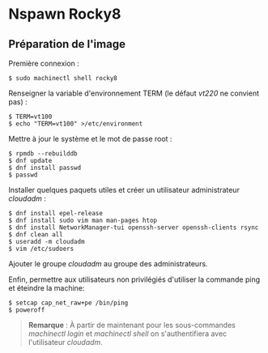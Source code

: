 # Nspawn Rocky8

## Préparation de l'image

Première connexion :
```bash,ignore
$ sudo machinectl shell rocky8
```

Renseigner la variable d'environnement TERM (le défaut *vt220* ne convient pas) :
```bash,ignore
$ TERM=vt100
$ echo "TERM=vt100" >/etc/environment
```

Mettre à jour le système et le mot de passe root :
```bash,ignore
$ rpmdb --rebuilddb
$ dnf update
$ dnf install passwd
$ passwd
```

Installer quelques paquets utiles et créer un utilisateur administrateur *cloudadm* :
```bash,ignore
$ dnf install epel-release
$ dnf install sudo vim man man-pages htop
$ dnf install NetworkManager-tui openssh-server openssh-clients rsync
$ dnf clean all
$ useradd -m cloudadm
$ vim /etc/sudoers
```
Ajouter le groupe *cloudadm* au groupe des administrateurs.

Enfin, permettre aux utilisateurs non privilégiés d'utiliser la commande ping et éteindre la machine:
```bash,ignore
$ setcap cap_net_raw+pe /bin/ping
$ poweroff
```

> **Remarque** : À partir de maintenant pour les sous-commandes *machinectl login* et *machinectl
  shell* on s'authentifiera avec l'utilisateur *cloudadm*.

